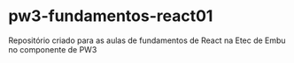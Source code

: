 # pw3-fundamentos-react01
Repositório criado para as aulas de fundamentos de React na Etec de Embu no componente de PW3
